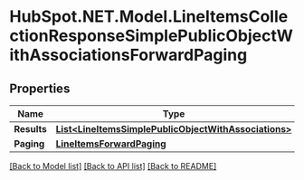 # HubSpot.NET.Model.LineItemsCollectionResponseSimplePublicObjectWithAssociationsForwardPaging

## Properties

Name | Type | Description | Notes
------------ | ------------- | ------------- | -------------
**Results** | [**List&lt;LineItemsSimplePublicObjectWithAssociations&gt;**](LineItemsSimplePublicObjectWithAssociations.md) |  | 
**Paging** | [**LineItemsForwardPaging**](LineItemsForwardPaging.md) |  | [optional] 

[[Back to Model list]](../README.md#documentation-for-models) [[Back to API list]](../README.md#documentation-for-api-endpoints) [[Back to README]](../README.md)

